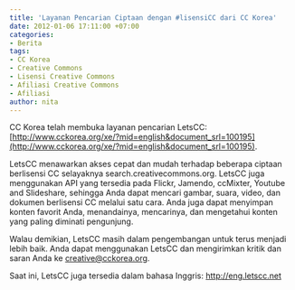 ```yaml
---
title: 'Layanan Pencarian Ciptaan dengan #lisensiCC dari CC Korea'
date: 2012-01-06 17:11:00 +07:00
categories:
- Berita
tags:
- CC Korea
- Creative Commons
- Lisensi Creative Commons
- Afiliasi Creative Commons
- Afiliasi
author: nita
---
```


CC Korea telah membuka layanan pencarian LetsCC: [http://www.cckorea.org/xe/?mid=english&document_srl=100195](http://www.cckorea.org/xe/?mid=english&document_srl=100195).

LetsCC menawarkan akses cepat dan mudah terhadap beberapa ciptaan berlisensi CC selayaknya search.creativecommons.org. LetsCC juga menggunakan API yang tersedia pada Flickr, Jamendo, ccMixter, Youtube and Slideshare, sehingga Anda dapat mencari gambar, suara, video, dan dokumen berlisensi CC melalui satu cara. Anda juga dapat menyimpan konten favorit Anda, menandainya, mencarinya, dan mengetahui konten yang paling diminati pengunjung.

Walau demikian, LetsCC masih dalam pengembangan untuk terus menjadi lebih baik. Anda dapat menggunakan LetsCC dan mengirimkan kritik dan saran Anda ke creative@cckorea.org.

Saat ini, LetsCC juga tersedia dalam bahasa Inggris: http://eng.letscc.net